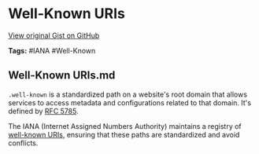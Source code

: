 # Well-Known URIs 

[View original Gist on GitHub](https://gist.github.com/Integralist/3af3a4bfa038ed873c168709240e7213)

**Tags:** #IANA #Well-Known

## Well-Known URIs.md

`.well-known` is a standardized path on a website's root domain that allows services to access metadata and configurations related to that domain. It's defined by [RFC 5785].

The IANA (Internet Assigned Numbers Authority) maintains a registry of [well-known URIs][wellknown], ensuring that these paths are standardized and avoid conflicts.

[rfc 5785]: https://datatracker.ietf.org/doc/html/rfc5785
[wellknown]: https://www.iana.org/assignments/well-known-uris/well-known-uris.xhtml

